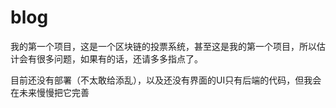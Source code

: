# blog

我的第一个项目，这是一个区块链的投票系统，甚至这是我的第一个项目，所以估计会有很多问题，如果有的话，还请多多指点了。

目前还没有部署（不太敢给添乱），以及还没有界面的UI只有后端的代码，但我会在未来慢慢把它完善
